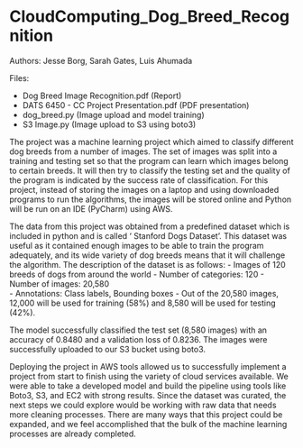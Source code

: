 # CloudComputing_Dog_Breed_Recognition

Authors: Jesse Borg, Sarah Gates, Luis Ahumada

Files:

- Dog Breed Image Recognition.pdf (Report)
- DATS 6450 - CC Project Presentation.pdf (PDF presentation)
- dog_breed.py (Image upload and model training)
- S3 Image.py (Image upload to S3 using boto3)

The project was a machine learning project which aimed to classify different dog breeds from a number of images. The set of images was split into a training and testing set so that the program can learn which images belong to certain breeds. It will then try to classify the testing set and the quality of the program is indicated by the success rate of classification. For this project, instead of storing the images on a laptop and using downloaded programs to run the algorithms, the images will be stored online and Python will be run on an IDE (PyCharm) using AWS.

The data from this project was obtained from a predefined dataset which is included in python and is called ‘ Stanford Dogs Dataset’. This dataset was useful as it contained enough images to be able to train the program adequately, and its wide variety of dog breeds means that it will challenge the algorithm.
The description of the dataset is as follows:
    - Images of 120 breeds of dogs from around the world
    - Number of categories: 120
    - Number of images: 20,580    
    - Annotations: Class labels, Bounding boxes
    - Out of the 20,580 images, 12,000 will be used for training (58%) and 8,580 will be used for testing (42%).


The model successfully classified the test set (8,580 images) with an accuracy of 0.8480 and a validation loss of 0.8236.
The images were successfully uploaded to our S3 bucket using boto3.

Deploying the project in AWS tools allowed us to successfully implement a project from start to finish using the variety of cloud services available. We were able to take a developed model and build the pipeline using tools like Boto3, S3, and EC2 with strong results. Since the dataset was curated, the next steps we could explore would be working with raw data that needs more cleaning processes. There are many ways that this project could be expanded, and we feel accomplished that the bulk of the machine learning processes are already completed.
